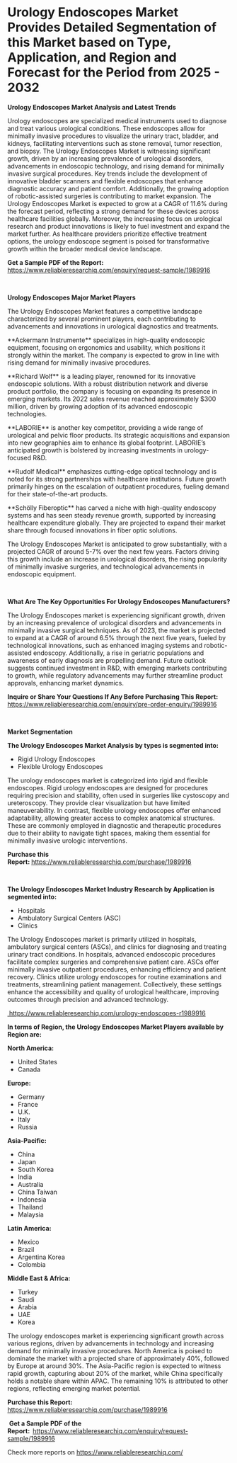 <p><h1>Urology Endoscopes Market Provides Detailed Segmentation of this Market based on Type, Application, and Region and Forecast for the Period from 2025 - 2032</h1></p><p><strong>Urology Endoscopes Market Analysis and Latest Trends</strong></p>
<p><p>Urology endoscopes are specialized medical instruments used to diagnose and treat various urological conditions. These endoscopes allow for minimally invasive procedures to visualize the urinary tract, bladder, and kidneys, facilitating interventions such as stone removal, tumor resection, and biopsy. The Urology Endoscopes Market is witnessing significant growth, driven by an increasing prevalence of urological disorders, advancements in endoscopic technology, and rising demand for minimally invasive surgical procedures. Key trends include the development of innovative bladder scanners and flexible endoscopes that enhance diagnostic accuracy and patient comfort. Additionally, the growing adoption of robotic-assisted surgeries is contributing to market expansion. The Urology Endoscopes Market is expected to grow at a CAGR of 11.6% during the forecast period, reflecting a strong demand for these devices across healthcare facilities globally. Moreover, the increasing focus on urological research and product innovations is likely to fuel investment and expand the market further. As healthcare providers prioritize effective treatment options, the urology endoscope segment is poised for transformative growth within the broader medical device landscape.</p></p>
<p><strong>Get a Sample PDF of the Report:&nbsp;</strong> <a href="https://www.reliableresearchiq.com/enquiry/request-sample/1989916?utm_campaign=2811&utm_medium=2&utm_source=Github&utm_content=ia&utm_term=04032025&utm_id=urology-endoscopes">https://www.reliableresearchiq.com/enquiry/request-sample/1989916</a></p>
<p>&nbsp;</p>
<p><strong>Urology Endoscopes Major Market Players</strong></p>
<p><p>The Urology Endoscopes Market features a competitive landscape characterized by several prominent players, each contributing to advancements and innovations in urological diagnostics and treatments.</p><p>**Ackermann Instrumente** specializes in high-quality endoscopic equipment, focusing on ergonomics and usability, which positions it strongly within the market. The company is expected to grow in line with rising demand for minimally invasive procedures.</p><p>**Richard Wolf** is a leading player, renowned for its innovative endoscopic solutions. With a robust distribution network and diverse product portfolio, the company is focusing on expanding its presence in emerging markets. Its 2022 sales revenue reached approximately $300 million, driven by growing adoption of its advanced endoscopic technologies.</p><p>**LABORIE** is another key competitor, providing a wide range of urological and pelvic floor products. Its strategic acquisitions and expansion into new geographies aim to enhance its global footprint. LABORIE’s anticipated growth is bolstered by increasing investments in urology-focused R&D.</p><p>**Rudolf Medical** emphasizes cutting-edge optical technology and is noted for its strong partnerships with healthcare institutions. Future growth primarily hinges on the escalation of outpatient procedures, fueling demand for their state-of-the-art products.</p><p>**Schölly Fiberoptic** has carved a niche with high-quality endoscopy systems and has seen steady revenue growth, supported by increasing healthcare expenditure globally. They are projected to expand their market share through focused innovations in fiber optic solutions.</p><p>The Urology Endoscopes Market is anticipated to grow substantially, with a projected CAGR of around 5-7% over the next few years. Factors driving this growth include an increase in urological disorders, the rising popularity of minimally invasive surgeries, and technological advancements in endoscopic equipment.</p></p>
<p>&nbsp;</p>
<p><strong>What Are The Key Opportunities For Urology Endoscopes Manufacturers?</strong></p>
<p><p>The Urology Endoscopes market is experiencing significant growth, driven by an increasing prevalence of urological disorders and advancements in minimally invasive surgical techniques. As of 2023, the market is projected to expand at a CAGR of around 6.5% through the next five years, fueled by technological innovations, such as enhanced imaging systems and robotic-assisted endoscopy. Additionally, a rise in geriatric populations and awareness of early diagnosis are propelling demand. Future outlook suggests continued investment in R&D, with emerging markets contributing to growth, while regulatory advancements may further streamline product approvals, enhancing market dynamics.</p></p>
<p><strong>Inquire or Share Your Questions If Any Before Purchasing This Report:</strong> <a href="https://www.reliableresearchiq.com/enquiry/pre-order-enquiry/1989916?utm_campaign=2811&utm_medium=2&utm_source=Github&utm_content=ia&utm_term=04032025&utm_id=urology-endoscopes">https://www.reliableresearchiq.com/enquiry/pre-order-enquiry/1989916</a></p>
<p>&nbsp;</p>
<p><strong>Market Segmentation</strong></p>
<p><strong>The Urology Endoscopes Market Analysis by types is segmented into:</strong></p>
<p><ul><li>Rigid Urology Endoscopes</li><li>Flexible Urology Endoscopes</li></ul></p>
<p><p>The urology endoscopes market is categorized into rigid and flexible endoscopes. Rigid urology endoscopes are designed for procedures requiring precision and stability, often used in surgeries like cystoscopy and ureteroscopy. They provide clear visualization but have limited maneuverability. In contrast, flexible urology endoscopes offer enhanced adaptability, allowing greater access to complex anatomical structures. These are commonly employed in diagnostic and therapeutic procedures due to their ability to navigate tight spaces, making them essential for minimally invasive urologic interventions.</p></p>
<p><strong>Purchase this Report:&nbsp;</strong><a href="https://www.reliableresearchiq.com/purchase/1989916?utm_campaign=2811&utm_medium=2&utm_source=Github&utm_content=ia&utm_term=04032025&utm_id=urology-endoscopes">https://www.reliableresearchiq.com/purchase/1989916</a></p>
<p>&nbsp;</p>
<p><strong>The Urology Endoscopes Market Industry Research by Application is segmented into:</strong></p>
<p><ul><li>Hospitals</li><li>Ambulatory Surgical Centers (ASC)</li><li>Clinics</li></ul></p>
<p><p>The Urology Endoscopes market is primarily utilized in hospitals, ambulatory surgical centers (ASCs), and clinics for diagnosing and treating urinary tract conditions. In hospitals, advanced endoscopic procedures facilitate complex surgeries and comprehensive patient care. ASCs offer minimally invasive outpatient procedures, enhancing efficiency and patient recovery. Clinics utilize urology endoscopes for routine examinations and treatments, streamlining patient management. Collectively, these settings enhance the accessibility and quality of urological healthcare, improving outcomes through precision and advanced technology.</p></p>
<p><a href="https://www.reliableresearchiq.com/urology-endoscopes-r1989916?utm_campaign=2811&utm_medium=2&utm_source=Github&utm_content=ia&utm_term=04032025&utm_id=urology-endoscopes">&nbsp;https://www.reliableresearchiq.com/urology-endoscopes-r1989916</a></p>
<p><strong>In terms of Region, the Urology Endoscopes Market Players available by Region are:</strong></p>
<p>
    <p> <strong> North America: </strong>
        <ul>
            <li>United States</li>
            <li>Canada</li>
        </ul>
        </p> 
    <p> <strong> Europe: </strong>
        <ul>
            <li>Germany</li>
            <li>France</li>
            <li>U.K.</li>
            <li>Italy</li>
            <li>Russia</li>
        </ul>
        </p> 
    <p> <strong> Asia-Pacific: </strong>
        <ul>
            <li>China</li>
            <li>Japan</li>
            <li>South Korea</li>
            <li>India</li>
            <li>Australia</li>
            <li>China Taiwan</li>
            <li>Indonesia</li>
            <li>Thailand</li>
            <li>Malaysia</li>
        </ul>
        </p> 
    <p> <strong> Latin America: </strong>
        <ul>
            <li>Mexico</li>
            <li>Brazil</li>
            <li>Argentina Korea</li>
            <li>Colombia</li>
        </ul>
        </p> 
    <p> <strong> Middle East & Africa: </strong>
        <ul>
            <li>Turkey</li>
            <li>Saudi</li>
            <li>Arabia</li>
            <li>UAE</li>
            <li>Korea</li>
        </ul>
    </p>
    </p>
<p><p>The urology endoscopes market is experiencing significant growth across various regions, driven by advancements in technology and increasing demand for minimally invasive procedures. North America is poised to dominate the market with a projected share of approximately 40%, followed by Europe at around 30%. The Asia-Pacific region is expected to witness rapid growth, capturing about 20% of the market, while China specifically holds a notable share within APAC. The remaining 10% is attributed to other regions, reflecting emerging market potential.</p></p>
<p><strong>Purchase this Report: </strong><a href="https://www.reliableresearchiq.com/purchase/1989916?utm_campaign=2811&utm_medium=2&utm_source=Github&utm_content=ia&utm_term=04032025&utm_id=urology-endoscopes">https://www.reliableresearchiq.com/purchase/1989916</a></p>
<p>&nbsp;<strong>Get a Sample PDF of the Report:&nbsp;&nbsp;</strong><a href="https://www.reliableresearchiq.com/enquiry/request-sample/1989916?utm_campaign=2811&utm_medium=2&utm_source=Github&utm_content=ia&utm_term=04032025&utm_id=urology-endoscopes">https://www.reliableresearchiq.com/enquiry/request-sample/1989916</a></p>
<p><strong></strong></p>
<p>Check more reports on <a href="https://www.reliableresearchiq.com/?utm_campaign=2811&utm_medium=2&utm_source=Github&utm_content=ia&utm_term=04032025&utm_id=urology-endoscopes">https://www.reliableresearchiq.com/</a></p>